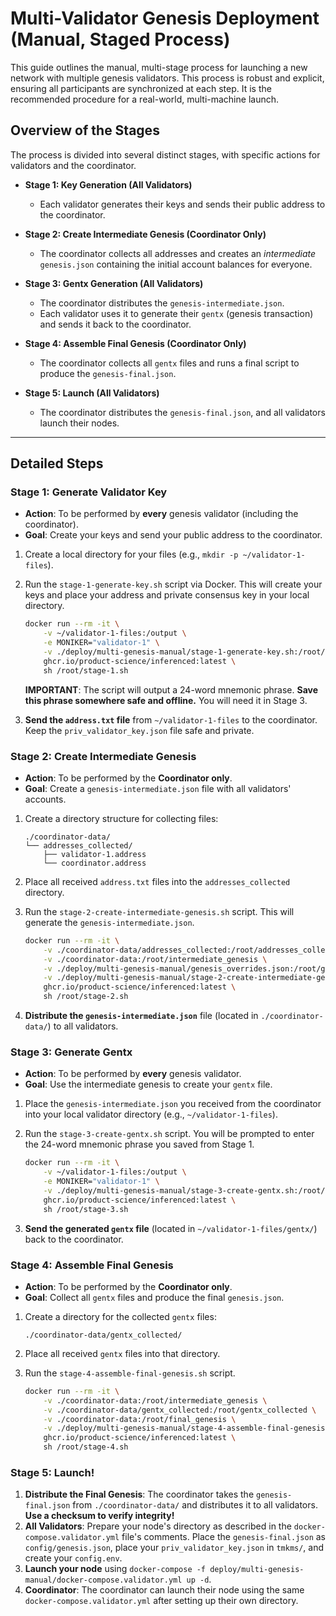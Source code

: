 # Multi-Validator Genesis Deployment (Manual, Staged Process)

This guide outlines the manual, multi-stage process for launching a new network with multiple genesis validators. This process is robust and explicit, ensuring all participants are synchronized at each step. It is the recommended procedure for a real-world, multi-machine launch.

## Overview of the Stages

The process is divided into several distinct stages, with specific actions for validators and the coordinator.

*   **Stage 1: Key Generation (All Validators)**
    *   Each validator generates their keys and sends their public address to the coordinator.

*   **Stage 2: Create Intermediate Genesis (Coordinator Only)**
    *   The coordinator collects all addresses and creates an *intermediate* `genesis.json` containing the initial account balances for everyone.

*   **Stage 3: Gentx Generation (All Validators)**
    *   The coordinator distributes the `genesis-intermediate.json`.
    *   Each validator uses it to generate their `gentx` (genesis transaction) and sends it back to the coordinator.

*   **Stage 4: Assemble Final Genesis (Coordinator Only)**
    *   The coordinator collects all `gentx` files and runs a final script to produce the `genesis-final.json`.

*   **Stage 5: Launch (All Validators)**
    *   The coordinator distributes the `genesis-final.json`, and all validators launch their nodes.

---

## Detailed Steps

### Stage 1: Generate Validator Key

*   **Action**: To be performed by **every** genesis validator (including the coordinator).
*   **Goal**: Create your keys and send your public address to the coordinator.

1.  Create a local directory for your files (e.g., `mkdir -p ~/validator-1-files`).
2.  Run the `stage-1-generate-key.sh` script via Docker. This will create your keys and place your address and private consensus key in your local directory.

    ```bash
    docker run --rm -it \
        -v ~/validator-1-files:/output \
        -e MONIKER="validator-1" \
        -v ./deploy/multi-genesis-manual/stage-1-generate-key.sh:/root/stage-1.sh \
        ghcr.io/product-science/inferenced:latest \
        sh /root/stage-1.sh
    ```
    **IMPORTANT**: The script will output a 24-word mnemonic phrase. **Save this phrase somewhere safe and offline.** You will need it in Stage 3.

3.  **Send the `address.txt` file** from `~/validator-1-files` to the coordinator. Keep the `priv_validator_key.json` file safe and private.

### Stage 2: Create Intermediate Genesis

*   **Action**: To be performed by the **Coordinator only**.
*   **Goal**: Create a `genesis-intermediate.json` file with all validators' accounts.

1.  Create a directory structure for collecting files:
    ```
    ./coordinator-data/
    └── addresses_collected/
        ├── validator-1.address
        └── coordinator.address
    ```
2.  Place all received `address.txt` files into the `addresses_collected` directory.
3.  Run the `stage-2-create-intermediate-genesis.sh` script. This will generate the `genesis-intermediate.json`.

    ```bash
    docker run --rm -it \
        -v ./coordinator-data/addresses_collected:/root/addresses_collected \
        -v ./coordinator-data:/root/intermediate_genesis \
        -v ./deploy/multi-genesis-manual/genesis_overrides.json:/root/genesis_overrides.json \
        -v ./deploy/multi-genesis-manual/stage-2-create-intermediate-genesis.sh:/root/stage-2.sh \
        ghcr.io/product-science/inferenced:latest \
        sh /root/stage-2.sh
    ```
4.  **Distribute the `genesis-intermediate.json`** file (located in `./coordinator-data/`) to all validators.

### Stage 3: Generate Gentx

*   **Action**: To be performed by **every** genesis validator.
*   **Goal**: Use the intermediate genesis to create your `gentx` file.

1.  Place the `genesis-intermediate.json` you received from the coordinator into your local validator directory (e.g., `~/validator-1-files`).
2.  Run the `stage-3-create-gentx.sh` script. You will be prompted to enter the 24-word mnemonic phrase you saved from Stage 1.

    ```bash
    docker run --rm -it \
        -v ~/validator-1-files:/output \
        -e MONIKER="validator-1" \
        -v ./deploy/multi-genesis-manual/stage-3-create-gentx.sh:/root/stage-3.sh \
        ghcr.io/product-science/inferenced:latest \
        sh /root/stage-3.sh
    ```
3.  **Send the generated `gentx` file** (located in `~/validator-1-files/gentx/`) back to the coordinator.

### Stage 4: Assemble Final Genesis

*   **Action**: To be performed by the **Coordinator only**.
*   **Goal**: Collect all `gentx` files and produce the final `genesis.json`.

1.  Create a directory for the collected `gentx` files:
    ```
    ./coordinator-data/gentx_collected/
    ```
2.  Place all received `gentx` files into that directory.
3.  Run the `stage-4-assemble-final-genesis.sh` script.

    ```bash
    docker run --rm -it \
        -v ./coordinator-data:/root/intermediate_genesis \
        -v ./coordinator-data/gentx_collected:/root/gentx_collected \
        -v ./coordinator-data:/root/final_genesis \
        -v ./deploy/multi-genesis-manual/stage-4-assemble-final-genesis.sh:/root/stage-4.sh \
        ghcr.io/product-science/inferenced:latest \
        sh /root/stage-4.sh
    ```

### Stage 5: Launch!

1.  **Distribute the Final Genesis**: The coordinator takes the `genesis-final.json` from `./coordinator-data/` and distributes it to all validators. **Use a checksum to verify integrity!**
2.  **All Validators**: Prepare your node's directory as described in the `docker-compose.validator.yml` file's comments. Place the `genesis-final.json` as `config/genesis.json`, place your `priv_validator_key.json` in `tmkms/`, and create your `config.env`.
3.  **Launch your node** using `docker-compose -f deploy/multi-genesis-manual/docker-compose.validator.yml up -d`.
4.  **Coordinator**: The coordinator can launch their node using the same `docker-compose.validator.yml` after setting up their own directory.
